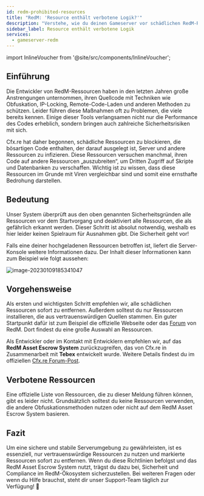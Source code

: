 ```yaml
---
id: redm-prohibited-resources
title: "RedM: 'Resource enthält verbotene Logik?'"
description: "Verstehe, wie du deinen Gameserver vor schädlichen RedM-Ressourcen schützt und ein sicheres, leistungsstarkes Gameplay sicherstellst → Jetzt mehr erfahren"
sidebar_label: Resource enthält verbotene Logik
services:
  - gameserver-redm
---
```


import InlineVoucher from '@site/src/components/InlineVoucher';

## Einführung

Die Entwickler von RedM-Ressourcen haben in den letzten Jahren große Anstrengungen unternommen, ihren Quellcode mit Techniken wie Obfuskation, IP-Locking, Remote-Code-Laden und anderen Methoden zu schützen. Leider führen diese Maßnahmen oft zu Problemen, die viele bereits kennen. Einige dieser Tools verlangsamen nicht nur die Performance des Codes erheblich, sondern bringen auch zahlreiche Sicherheitsrisiken mit sich.

Cfx.re hat daher begonnen, schädliche Ressourcen zu blockieren, die bösartigen Code enthalten, der darauf ausgelegt ist, Server und andere Ressourcen zu infizieren. Diese Ressourcen versuchen manchmal, ihren Code auf andere Ressourcen „auszubreiten“, um Dritten Zugriff auf Skripte und Datenbanken zu verschaffen. Wichtig ist zu wissen, dass diese Ressourcen im Grunde mit Viren vergleichbar sind und somit eine ernsthafte Bedrohung darstellen.

<InlineVoucher />



## Bedeutung

Unser System überprüft aus den oben genannten Sicherheitsgründen alle Ressourcen vor dem Startvorgang und deaktiviert alle Ressourcen, die als gefährlich erkannt werden. Dieser Schritt ist absolut notwendig, weshalb es hier leider keinen Spielraum für Ausnahmen gibt. Die Sicherheit geht vor!

Falls eine deiner hochgeladenen Ressourcen betroffen ist, liefert die Server-Konsole weitere Informationen dazu. Der Inhalt dieser Informationen kann zum Beispiel wie folgt aussehen:

![image-20230109185341047](https://screensaver01.zap-hosting.com/index.php/s/WdCGZweo6Z5QNnz/preview)



## Vorgehensweise

Als ersten und wichtigsten Schritt empfehlen wir, alle schädlichen Ressourcen sofort zu entfernen. Außerdem solltest du nur Ressourcen installieren, die aus vertrauenswürdigen Quellen stammen. Ein guter Startpunkt dafür ist zum Beispiel die offizielle Webseite oder das [Forum](https://forum.cfx.re/c/development/releases/7) von RedM. Dort findest du eine große Auswahl an Ressourcen.

Als Entwickler oder im Kontakt mit Entwicklern empfehlen wir, auf das **RedM Asset Escrow System** zurückzugreifen, das von Cfx.re in Zusammenarbeit mit **Tebex** entwickelt wurde. Weitere Details findest du im offiziellen [Cfx.re Forum-Post](https://forum.cfx.re/t/introducing-redm-asset-escrow/5303450).



## Verbotene Ressourcen

Eine offizielle Liste von Ressourcen, die zu dieser Meldung führen können, gibt es leider nicht. Grundsätzlich solltest du keine Ressourcen verwenden, die andere Obfuskationsmethoden nutzen oder nicht auf dem RedM Asset Escrow System basieren.



## Fazit
Um eine sichere und stabile Serverumgebung zu gewährleisten, ist es essenziell, nur vertrauenswürdige Ressourcen zu nutzen und markierte Ressourcen sofort zu entfernen. Wenn du diese Richtlinien befolgst und das RedM Asset Escrow System nutzt, trägst du dazu bei, Sicherheit und Compliance im RedM-Ökosystem sicherzustellen. Bei weiteren Fragen oder wenn du Hilfe brauchst, steht dir unser Support-Team täglich zur Verfügung! 🙂

<InlineVoucher />